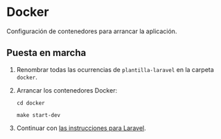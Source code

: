 # Docker

Configuración de contenedores para arrancar la aplicación.

## Puesta en marcha

1. Renombrar todas las ocurrencias de `plantilla-laravel` en la carpeta `docker`.

2. Arrancar los contenedores Docker:

    ```shell
    cd docker
    ```

    ```shell
    make start-dev
    ```

3. Continuar con [las instrucciones para Laravel](../laravel/README.md).
